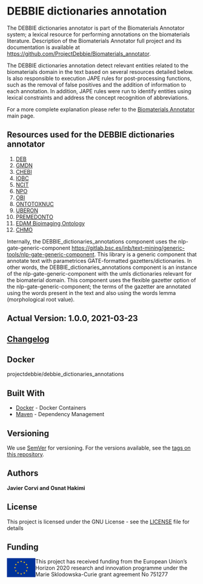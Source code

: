 # DEBBIE dictionaries annotation

The DEBBIE dictionaries annotator is part of the Biomaterials Annotator system; a lexical resource for performing annotations on the biomaterials literature. Description of the Biomaterials Annotator full project and its documentation is available at https://github.com/ProjectDebbie/Biomaterials_annotator.

The DEBBIE dictionaries annotation detect relevant entities related to the biomaterials domain in the text based on several resources detailed below. Is also responsible to execution JAPE rules for post-processing functions, such as the removal of false positives and the addition of information to each annotation. In addition, JAPE rules were run to identify entities using lexical constraints and address the concept recognition of abbreviations.

For a more complete explanation please refer to the [Biomaterials Annotator](https://github.com/ProjectDebbie/Biomaterials_annotator) main page. 

## Resources used for the DEBBIE dictionaries annotator 

1. [DEB](https://bioportal.bioontology.org/ontologies/DEB)
2. [GMDN](https://www.gmdnagency.org/)
3. [CHEBI](https://bioportal.bioontology.org/ontologies/CHEBI)
4. [IOBC](https://bioportal.bioontology.org/ontologies/IOBC)
5. [NCIT](https://bioportal.bioontology.org/ontologies/NCIT)
6. [NPO](https://bioportal.bioontology.org/ontologies/NPO)
7. [OBI](https://bioportal.bioontology.org/ontologies/OBI)
8. [ONTOTOXNUC](https://bioportal.bioontology.org/ontologies/ONTOTOXNUC)
9. [UBERON](https://bioportal.bioontology.org/ontologies/UBERON)
10. [PREMEDONTO](https://bioportal.bioontology.org/ontologies/PREMEDONTO)
11. [EDAM Bioimaging Ontology](https://bioportal.bioontology.org/ontologies/EDAM-BIOIMAGING)
12. [CHMO](https://bioportal.bioontology.org/ontologies/CHMO)
 

Internally, the DEBBIE_dictionaries_annotations component uses the nlp-gate-generic-component https://gitlab.bsc.es/inb/text-mining/generic-tools/nlp-gate-generic-component. This library is a generic component that annotate text with parametrices GATE-formatted gazetters/dictionaries. In other words, the DEBBIE_dictionaries_annotations component is an instance of the nlp-gate-generic-component with the umls dictionaries relevant for the biomaterial domain. This component uses the flexible gazetter option of the nlp-gate-generic-component; the terms of the gazetter are annotated using the words present in the text and also using the words lemma (morphological root value).

## Actual Version: 1.0.0, 2021-03-23
## [Changelog](https://github.com/ProjectDebbie/DEBBIE_dictionaries_annotations/blob/main/CHANGELOG) 

## Docker

projectdebbie/debbie_dictionaries_annotations

## Built With

* [Docker](https://www.docker.com/) - Docker Containers
* [Maven](https://maven.apache.org/) - Dependency Management

## Versioning

We use [SemVer](http://semver.org/) for versioning. For the versions available, see the [tags on this repository](https://github.com/ProjectDebbie/DEBBIE_dictionaries_annotations/tags). 

## Authors

**Javier Corvi and Osnat Hakimi** 

## License

This project is licensed under the GNU License - see the [LICENSE](LICENSE) file for details

## Funding
<img align="left" width="75" height="50" src="eu_emblem.png"> This project has received funding from the European Union’s Horizon 2020 research and innovation programme under the Marie Sklodowska-Curie grant agreement No 751277
		
		
